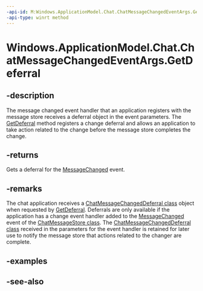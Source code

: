```yaml
---
-api-id: M:Windows.ApplicationModel.Chat.ChatMessageChangedEventArgs.GetDeferral
-api-type: winrt method
---
```


<!-- Method syntax
public Windows.ApplicationModel.Chat.ChatMessageChangedDeferral GetDeferral()
-->

# Windows.ApplicationModel.Chat.ChatMessageChangedEventArgs.GetDeferral

## -description
The message changed event handler that an application registers with the message store receives a deferral object in the event parameters. The [GetDeferral](chatmessagechangedeventargs_getdeferral.md) method registers a change deferral and allows an application to take action related to the change before the message store completes the change.

## -returns
Gets a deferral for the [MessageChanged](chatmessagestore_messagechanged.md) event.

## -remarks
The chat application receives a [ChatMessageChangedDeferral class](chatmessagechangeddeferral.md) object when requested by [GetDeferral](chatmessagechangedeventargs_getdeferral.md). Deferrals are only available if the application has a change event handler added to the [MessageChanged](chatmessagestore_messagechanged.md) event of the [ChatMessageStore class](chatmessagestore.md). The [ChatMessageChangedDeferral class](chatmessagechangeddeferral.md) received in the parameters for the event handler is retained for later use to notify the message store that actions related to the changer are complete.

## -examples

## -see-also
